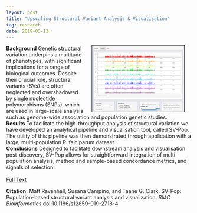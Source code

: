 ```yaml
---
layout: post
title: "Upscaling Structural Variant Analysis & Visualisation"
tag: research
date: 2019-03-13
---
```


<img style="float: right; border: 1px solid black" alt="Example SV-Pop Visualisation." hspace="20" src="/assets/highlights/highlight_svpop.png">

**Background**
Genetic structural variation underpins a multitude of phenotypes, with significant implications for a range of biological outcomes. Despite their crucial role, structural variants (SVs) are often neglected and overshadowed by single nucleotide polymorphisms (SNPs), which are used in large-scale analysis such as genome-wide association and population genetic studies.
<br>
**Results**
To facilitate the high-throughput analysis of structural variation we have developed an analytical pipeline and visualisation tool, called SV-Pop. The utility of this pipeline was then demonstrated through application with a large, multi-population P. falciparum dataset.
<br>
**Conclusions**
Designed to facilitate downstream analysis and visualisation post-discovery, SV-Pop allows for straightforward integration of multi-population analysis, method and sample-based concordance metrics, and signals of selection.
<br><br>
[Full Text](https://bmcbioinformatics.biomedcentral.com/track/pdf/10.1186/s12859-019-2718-4)
<br>
<p style="font-size=0.8em"><b>Citation:</b> Matt Ravenhall, Susana Campino, and Taane G. Clark. SV-Pop: Population-based structural variant analysis and visualization. <i>BMC Bioinformatics</i> doi:10.1186/s12859-019-2718-4</p>